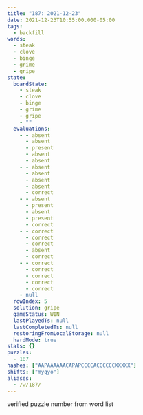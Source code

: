 ```yaml
---
title: "187: 2021-12-23"
date: 2021-12-23T10:55:00.000-05:00
tags:
  - backfill
words:
  - steak
  - clove
  - binge
  - grime
  - gripe
state:
  boardState:
    - steak
    - clove
    - binge
    - grime
    - gripe
    - ""
  evaluations:
    - - absent
      - absent
      - present
      - absent
      - absent
    - - absent
      - absent
      - absent
      - absent
      - correct
    - - absent
      - present
      - absent
      - present
      - correct
    - - correct
      - correct
      - correct
      - absent
      - correct
    - - correct
      - correct
      - correct
      - correct
      - correct
    - null
  rowIndex: 5
  solution: gripe
  gameStatus: WIN
  lastPlayedTs: null
  lastCompletedTs: null
  restoringFromLocalStorage: null
  hardMode: true
stats: {}
puzzles:
  - 187
hashes: ["AAPAAAAAACAPAPCCCCACCCCCCXXXXX"]
shifts: ["myqyo"]
aliases:
  - /w/187/
---
```

<!-- more -->
verified puzzle number from word list
